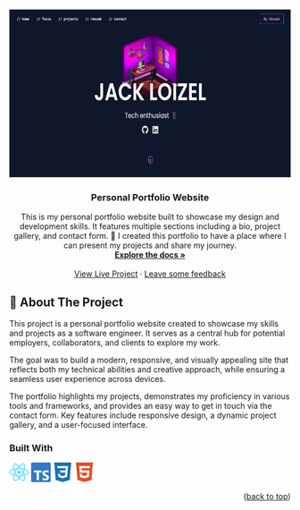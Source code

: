 <a id="readme-top"></a>

<!-- PROJECT LOGO -->
<br />
<div align="center">
  <a href="https://github.com/github_username/jloizel.github.io">
    <img src="images/resume.png" alt="Logo" width="auto" height="300">
  </a>

<h3 align="center">Personal Portfolio Website</h3>

  <p align="center">
    This is my personal portfolio website built to showcase my design and development skills. It features multiple sections including a bio, project gallery, and contact form. 🎯 I created this portfolio to have a place where I can present my projects and share my journey.
    <br />
    <a href="https://github.com/jloizel/jloizel.github.io"><strong>Explore the docs »</strong></a>
    <br />
    <br />
    <a href="https://www.jackloizel.com/">View Live Project</a>
    ·
    <a href="https://github.com/jloizel/jloizel.github.io/issues/new?labels=bug&template=bug-report---.md">Leave some feedback</a>
<!--     ·
    <a href="https://github.com/jloizel/jloizel.github.io/issues/new?labels=enhancement&template=feature-request---.md">Request Feature</a> -->
  </p>
</div>


<!-- ABOUT THE PROJECT -->
## 📝 About The Project

This project is a personal portfolio website created to showcase my skills and projects as a software engineer. It serves as a central hub for potential employers, collaborators, and clients to explore my work.

The goal was to build a modern, responsive, and visually appealing site that reflects both my technical abilities and creative approach, while ensuring a seamless user experience across devices.

The portfolio highlights my projects, demonstrates my proficiency in various tools and frameworks, and provides an easy way to get in touch via the contact form. Key features include responsive design, a dynamic project gallery, and a user-focused interface.


### Built With

<code><img src="https://github.com/jloizel/jloizel/blob/main/Assets/react-color.svg" alt="react" height="35px"/></code>
<code><img src="https://github.com/jloizel/jloizel/blob/main/Assets/typescript-color.svg" alt="typescript" height="35px"/></code>
<code><img src="https://github.com/jloizel/jloizel/blob/main/Assets/css3-color%20(1).svg" alt="css" height="35px"/></code>
<code><img src="https://github.com/jloizel/jloizel/blob/main/Assets/html5-color.svg" alt="html" height="35px"/></code>

<p align="right">(<a href="#readme-top">back to top</a>)</p>

